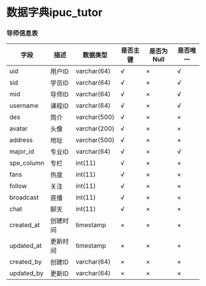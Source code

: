                 
# 数据字典ipuc_tutor

### 导师信息表

|  字段 | 描述 | 数据类型 | 是否主键 | 是否为Null | 是否唯一 |
|---|----|-----|---|---|---|
| uid  | 用户ID | varchar(64) | √ | × | √ |
| sid  | 学员ID | varchar(64) | √ | × | √ |
| mid  | 导师ID | varchar(64) | √ | × | √ |
| username  | 课程ID | varchar(64) | √ | × | √ |
| des  | 简介 | varchar(500) | √ | × | × |
| avatar  | 头像 | varchar(200) | √ | × | × |
| address  | 地址 | varchar(500) | √ | × | × |
| major_id  | 专业ID | varchar(64) | √ | × | √ |
| spe_column  | 专栏 | int(11) | √ | × | × |
| fans  | 热度 | int(11) | √ | × | × |
| follow  | 关注 | int(11) | √ | × | × |
| broadcast  | 直播 | int(11) | √ | × | × |
| chat  | 聊天 | int(11) | √ | × | × |
| created_at | 创建时间 | timestamp | × | × | × |
| updated_at | 更新时间 | timestamp | × | × | × |
| created_by | 创建ID | varchar(64) | × | × | × |
| updated_by | 更新ID | varchar(64) | × | × | × |
```